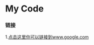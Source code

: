 My Code
==================================
### 链接
1.[点击这里你可以链接到www.google.com](http://www.google.com)<br />
